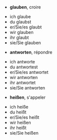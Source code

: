 - **glauben**, croire
* ich glaube
* du glaubst
* er/Sie/es glaubt
* wir glauben
* ihr glaubt
* sie/Sie glauben

- **antworten**, répondre
* ich antworte
* du antwortest
* er/Sie/es antwortet
* wir antworten
* ihr antwortet
* sie/Sie antworten

- **heißen**, s'appeler
* ich heiße
* du heißt
* er/Sie/es heißt
* wir heißen
* ihr heißt
* sie/Sie heißen